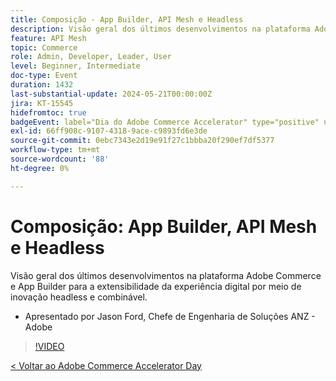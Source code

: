 ```yaml
---
title: Composição - App Builder, API Mesh e Headless
description: Visão geral dos últimos desenvolvimentos na plataforma Adobe Commerce e App Builder para a extensibilidade da experiência digital por meio de inovação headless e combinável. Apresentado por Jason Ford, Chefe de Engenharia de Soluções ANZ - Adobe
feature: API Mesh
topic: Commerce
role: Admin, Developer, Leader, User
level: Beginner, Intermediate
doc-type: Event
duration: 1432
last-substantial-update: 2024-05-21T00:00:00Z
jira: KT-15545
hidefromtoc: true
badgeEvent: label="Dia do Adobe Commerce Accelerator" type="positive" url="https://experienceleague.adobe.com/pt-br/docs/events/apac-commerce-recordings/2024/overview"
exl-id: 66ff908c-9107-4318-9ace-c9893fd6e3de
source-git-commit: 0ebc7343e2d19e91f27c1bbba20f290ef7df5377
workflow-type: tm+mt
source-wordcount: '88'
ht-degree: 0%

---
```


# Composição: App Builder, API Mesh e Headless

Visão geral dos últimos desenvolvimentos na plataforma Adobe Commerce e App Builder para a extensibilidade da experiência digital por meio de inovação headless e combinável.

+ Apresentado por Jason Ford, Chefe de Engenharia de Soluções ANZ - Adobe

>[!VIDEO](https://video.tv.adobe.com/v/3429272/?learn=on)

[&lt; Voltar ao Adobe Commerce Accelerator Day](./overview.md)
